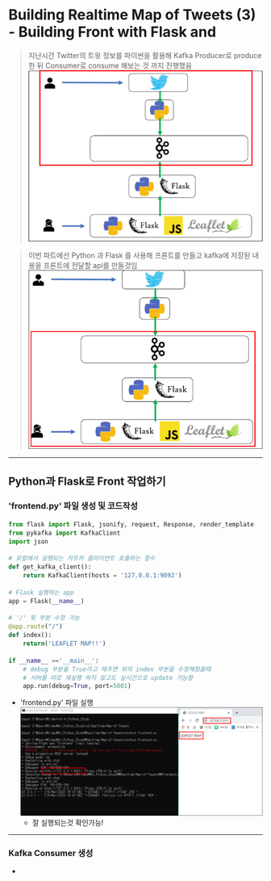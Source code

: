 # Building Realtime Map of Tweets (3) - Building Front with Flask and  
> 지난시간 Twitter의 트윗 정보를 파이썬을 활용해 Kafka Producer로 produce 한 뒤 Consumer로 consume 해보는 것 까지 진행했음   
![screenshot](RMT_img/screenshot27.png)

> 이번 파트에선 Python 과 Flask 를 사용해 프론트를 만들고 kafka에 저장된 내용을 프론트에 전달할 api를 만들것임
![screenshot](RMT_img/screenshot34.png)
---

## Python과 Flask로 Front 작업하기
### 'frontend.py' 파일 생성 및 코드작성
```python
from flask import Flask, jsonify, request, Response, render_template
from pykafka import KafkaClient
import json

# 로컬에서 실행되는 카프카 클라이언트 호출하는 함수 
def get_kafka_client():
    return KafkaClient(hosts = '127.0.0.1:9092')

# Flask 실행하는 app
app = Flask(__name__)

# '/' 뒷 부분 수정 가능
@app.route("/")
def index():
    return('LEAFLET MAP!!')

if __name__ =='__main__':
    # debug 부분을 True라고 해주면 위의 index 부분을 수정해줬을때 
    # 서버를 따로 재실행 하지 않고도 실시간으로 update 가능함 
    app.run(debug=True, port=5001)
```

- 'frontend.py' 파일 실행
![screenshot](RMT_img/screenshot35.png)
  - 잘 실행되는것 확인가능!

---

### Kafka Consumer 생성
- 